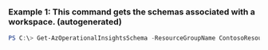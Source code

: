 ### Example 1: This command gets the schemas associated with a workspace. (autogenerated)
```powershell
PS C:\> Get-AzOperationalInsightsSchema -ResourceGroupName ContosoResourceGroup -WorkspaceName ContosoWorkspace
```

